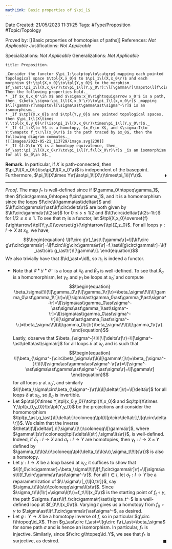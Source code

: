 ```yaml
---
mathLink: Basic properties of $\pi_1$
---
```


<div class="topSpace"></div>

Date Created: 21/05/2023 11:31:25
Tags: #Type/Proposition #Topic/Topology

Proved by: [[Basic properties of homotopies of paths]]
References: _Not Applicable_
Justifications: _Not Applicable_

Specializations: _Not Applicable_
Generalizations: _Not Applicable_

``` ad-Proposition
title: Proposition.

_Consider the functor $\pi_1:\catptop\to\catgrp$ mapping each pointed topological space $\tpl{X,x_0}$ to $\pi_1\l(X,x_0\r)$ and each morphism $f:\tpl{X,x_0}\to\tpl{Y,y_0}$ to the morphism_ $f_\ast:\pi_1\l(X,x_0\r)\to\pi_1\l(Y,y_0\r):\l[\gamma\r]\mapsto\l[f\circ\gamma\r]$_. Then the following properties hold._
* _If $x_0,x_0'\in X$ and $\sigma:x_0\rightsquigarrow x_0'$ is a path, then_ $\beta_\sigma:\pi_1\l(X,x_0'\r)\to\pi_1\l(x,x_0\r)$ _mapping $\l[\gamma\r]\mapsto\l[\sigma\ast\gamma\ast\sigma^-\r]$ is an isomorphism._
* _If $\tpl{X,x_0}$ and $\tpl{Y,y_0}$ are pointed topological spaces, then $\pi_1\l(X\times Y,\tpl{x_0,y_0}\r)\iso\pi_1\l(X,x_0\r)\times\pi_1\l(Y,y_0\r)$._
* _If $f_t:X\to Y$ is a homotopy, $x_0\in X$, and $\sigma:I\to Y:t\mapsto f_t\!\l(x_0\r)$ is the path traced by $x_0$, then the following diagram commutes._
![[Images/2023-05-21_113729/image.svg|230]]
* _If $f:X\to Y$ is a homotopy equivalence, then_ $f_\ast:\pi_1\l(X,x_0\r)\to\pi_1\l(Y,f\l(x_0\r)\r)$ _is an isomorphism for all $x_0\in X$._

```

**Remark.** In particular, if $X$ is path-connected, then $\pi_1\l(X,x_0\r)\iso\pi_1\l(X,x_0'\r)$ is independent of the basepoint. Furthermore, $\pi_1\l(X\times Y\r)\iso\pi_1\l(X\r)\times\pi_1\l(Y\r)$.<span style="float:right;">$\blacklozenge$</span>

---

_Proof_. The map $f_\ast$ is well-defined since if $\gamma_0\htopeq\gamma_1$, then $f\circ\gamma_0\htopeq f\circ\gamma_1$, and it is a homomorphism since the loops $f\circ\l(\gamma\ast\delta\r)$ and $\l(f\circ\gamma\r)\ast\l(f\circ\delta\r)$ are both given by $\l(f\circ\gamma\r)\l(2s\r)$ for $0\leq s\leq1/2$ and $\l(f\circ\delta\r)\l(2s-1\r)$ for $1/2\leq s\leq1$. To see that $\pi_1$ is a functor, let $\tpl{X,x_0}\overset{f}{\rightarrow}\tpl{Y,y_0}\overset{g}{\rightarrow}\tpl{Z,z_0}$. For all loops $\gamma:I\to X$ at $x_0$, we have,
$$\begin{equation}
    \l(f\circ g\r)_\ast\l[\gamma\r]=\l[\l(f\circ g\r)\circ\gamma\r]=\l[f\circ\l(g\circ\gamma\r)\r]=f_\ast\l[g\circ\gamma\r]=\l(f_\ast\circ g_\ast\r)\l[\gamma\r].
\end{equation}$$
We also trivially have that $\id_\ast=\id$, so $\pi_1$ is indeed a functor.
* Note that $\sigma\ast\gamma\ast\sigma^-$ is a loop at $x_0$ and $\beta_\sigma$ is well-defined. To see that $\beta_\sigma$ is a homomorphism, let $\gamma_0$ and $\gamma_1$ be loops at $x_0'$ and compute
$$\begin{equation}
   \beta_\sigma\!\l(\l[\gamma_0\r]\l[\gamma_1\r]\r)=\beta_\sigma\!\l(\l[\gamma_0\ast\gamma_1\r]\r)=\l[\sigma\ast\gamma_0\ast\gamma_1\ast\sigma^-\r]=\l[\sigma\ast\gamma_0\ast\sigma^-\ast\sigma\ast\gamma_1\ast\sigma^-\r]=\l[\sigma\ast\gamma_0\ast\sigma^-\r]\l[\sigma\ast\gamma_1\ast\sigma^-\r]=\beta_\sigma\!\l(\l[\gamma_0\r]\r)\beta_\sigma\!\l(\l[\gamma_1\r]\r).
\end{equation}$$
Lastly, observe that $\beta_{\sigma^-}\!\l(\l[\delta\r]\r)=\l[\sigma^-\ast\delta\ast\sigma\r]$ for all loops $\delta$ at $x_0$ and is such that
$$\begin{equation}
    \l(\beta_{\sigma^-}\circ\beta_\sigma\r)\l(\l[\gamma\r]\r)=\beta_{\sigma^-}\!\l(\l[\sigma\ast\gamma\ast\sigma^-\r]\r)=\l[\sigma^-\ast\sigma\ast\gamma\ast\sigma^-\ast\sigma\r]=\l[\gamma\r]
\end{equation}$$
for all loops $\gamma$ at $x_0'$, and similarly $\l(\beta_\sigma\circ\beta_{\sigma^-}\r)\l(\l[\delta\r]\r)=\l[\delta\r]$ for all loops $\delta$ at $x_0$, so $\beta_\sigma$ is invertible.
* Let $p:\tpl{X\times Y,\tpl{x_0,y_0}}\to\tpl{X,x_0}$ and $q:\tpl{X\times Y,\tpl{x_0,y_0}}\to\tpl{Y,y_0}$ be the projections and consider the homomorphism $\tpl{p_\ast,q_\ast}\l[\delta\r]\coloneqq\tpl{\l[p\circ\delta\r],\l[q\circ\delta\r]}$. We claim that the inverse $\theta\l(\l[\delta\r],\l[\sigma\r]\r)\coloneqq\l[\gamma\r]$, where $\gamma\l(s\r)\coloneqq\tpl{\delta\l(s\r),\sigma\l(s\r)}$, is well-defined. Indeed, if $\delta_t:I\to X$ and $\sigma_t:I\to Y$ are homotopies, then $\gamma_t:I\to X\times Y$ defined by $\gamma_t\!\l(s\r)\coloneqq\tpl{\delta_t\!\l(s\r),\sigma_t\!\l(s\r)}$ is also a homotopy.
* Let $\gamma:I\to X$ be a loop based at $x_0$; it suffices to show that $\l[f_0\circ\gamma\r]=\beta_\sigma\!\l(\l[f_1\circ\gamma\r]\r)=\l[\sigma\ast\l(f_1\circ\gamma\r)\ast\sigma^-\r]$. For all $t\in I$, let $\sigma_t:I\to Y$ be a reparametrization of $\l.\sigma\r|_{\l[0,t\r]}$, say $\sigma_t\!\l(s\r)\coloneqq\sigma\l(st\r)$. Since $\sigma_t\!\l(1\r)=\sigma\l(t\r)=f_t\!\l(x_0\r)$ is the starting point of $f_t\circ\gamma$, the path $\sigma_t\ast\l(f_t\circ\gamma\r)\ast\sigma_t^-$ is a well-defined loop at $f_0\!\l(x_0\r)$. Varying $t$ gives us a homotopy from $f_0\circ\gamma$ to $\sigma\ast\l(f_1\circ\gamma\r)\ast\sigma^-$, as desired.
* Let $g:Y\to X$ be a homotopy inverse of $f$, so in particular $g\circ f\htopeq\id_X$. Then $g_\ast\circ f_\ast=\l(g\circ f\r)_\ast=\beta_\sigma$ for some path $\sigma$ and is hence an isomorphism. In particular, $f_\ast$ is injective. Similarly, since $f\circ g\htopeq\id_Y$, we see that $f_\ast$ is surjective, as desired.<span style="float:right;">$\blacksquare$</span>

